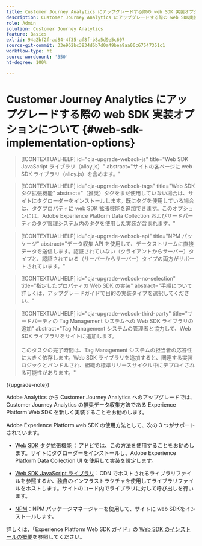 ```yaml
---
title: Customer Journey Analytics にアップグレードする際の web SDK 実装オプションについて
description: Customer Journey Analytics にアップグレードする際の web SDK実装オプションについて説明します
role: Admin
solution: Customer Journey Analytics
feature: Basics
exl-id: 94a2bf2f-ad84-4f35-af8f-b8a5d9e5c607
source-git-commit: 33e962bc3834d6b7d0a49bea9aa06c67547351c1
workflow-type: ht
source-wordcount: '350'
ht-degree: 100%

---
```


# Customer Journey Analytics にアップグレードする際の web SDK 実装オプションについて {#web-sdk-implementation-options}

<!-- markdownlint-disable MD034 -->

>[!CONTEXTUALHELP]
>id="cja-upgrade-websdk-js"
>title="Web SDK JavaScript ライブラリ（alloy.js）"
>abstract="サイトの各ページに web SDK ライブラリ（alloy.js）を含めます。"

<!-- markdownlint-enable MD034 -->

<!-- markdownlint-disable MD034 -->

>[!CONTEXTUALHELP]
>id="cja-upgrade-websdk-tags"
>title="Web SDK タグ拡張機能"
>abstract="（推奨）タグをまだ使用していない場合は、サイトにタグローダーをインストールします。既にタグを使用している場合は、タグプロパティに web SDK 拡張機能を追加できます。このオプションには、Adobe Experience Platform Data Collection およびサードパーティのタグ管理システム内のタグを使用した実装が含まれます。"

<!-- markdownlint-enable MD034 -->

<!-- markdownlint-disable MD034 -->

>[!CONTEXTUALHELP]
>id="cja-upgrade-websdk-api"
>title="NPM パッケージ"
>abstract="データ収集 API を使用して、データストリームに直接データを送信します。認証されていない（クライアントからサーバー）タイプと、認証されている（サーバーからサーバー）タイプの両方がサポートされています。"

<!-- markdownlint-enable MD034 -->

<!-- markdownlint-disable MD034 -->

>[!CONTEXTUALHELP]
>id="cja-upgrade-websdk-no-selection"
>title="指定したプロパティの Web SDK の実装"
>abstract="手順について詳しくは、アップグレードガイドで目的の実装タイプを選択してください。"

<!-- markdownlint-enable MD034 -->

<!-- markdownlint-disable MD034 -->

>[!CONTEXTUALHELP]
>id="cja-upgrade-websdk-third-party"
>title="サードパーティの Tag Management システムへの Web SDK ライブラリの追加"
>abstract="Tag Management システムの管理者と協力して、Web SDK ライブラリをサイトに追加します。<br><br>このタスクの完了時間は、Tag Management システムの担当者の応答性に大きく依存します。Web SDK ライブラリを追加すると、関連する実装ロジックとバンドルされ、組織の標準リリースサイクル中にデプロイされる可能性があります。"

<!-- markdownlint-enable MD034 -->

{{upgrade-note}}

Adobe Analytics から Customer Journey Analytics へのアップグレードでは、Customer Journey Analytics の推奨データ収集方法である Experience Platform Web SDK を新しく実装することをお勧めします。

Adobe Experience Platform web SDK の使用方法として、次の 3 つがサポートされています。

* [Web SDK タグ拡張機能 ](https://experienceleague.adobe.com/ja/docs/experience-platform/web-sdk/install/extension)：アドビでは、この方法を使用することをお勧めします。サイトにタグローダーをインストールし、Adobe Experience Platform Data Collection UI を使用して実装を設定します。

* [Web SDK JavaScript ライブラリ](https://experienceleague.adobe.com/ja/docs/experience-platform/web-sdk/install/library)：CDN でホストされるライブラリファイルを参照するか、独自のインフラストラクチャを使用してライブラリファイルをホストします。サイトのコード内でライブラリに対して呼び出しを行います。

* [NPM](https://experienceleague.adobe.com/ja/docs/experience-platform/web-sdk/install/npm)：NPM パッケージマネージャーを使用して、サイトに web SDKをインストールします。

詳しくは、「Experience Platform Web SDK ガイド」の [Web SDK のインストールの概要](https://experienceleague.adobe.com/ja/docs/experience-platform/web-sdk/install/overview)を参照してください。
